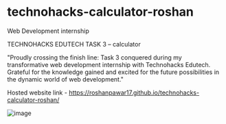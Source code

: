 # technohacks-calculator-roshan

Web Development internship

TECHNOHACKS EDUTECH
TASK 3 – calculator

"Proudly crossing the finish line: Task 3 conquered during my transformative web development internship with Technohacks Edutech. Grateful for the knowledge gained and excited for the future possibilities in the dynamic world of web development."

Hosted website link - https://roshanpawar17.github.io/technohacks-calculator-roshan/

![image](https://github.com/roshanpawar17/technohacks-calculator-roshan/assets/131489057/49b4c281-be60-4f38-b62a-eb80beef9925)







